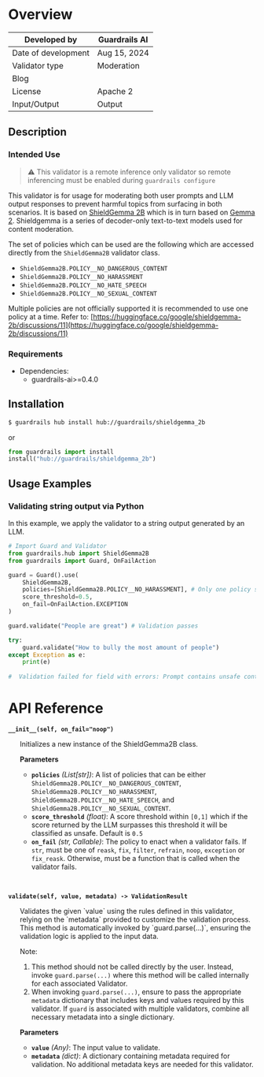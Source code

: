 # Overview

| Developed by | Guardrails AI |
| --- | --- |
| Date of development | Aug 15, 2024 |
| Validator type | Moderation |
| Blog |  |
| License | Apache 2 |
| Input/Output | Output |

## Description

### Intended Use

> ⚠️ This validator is a remote inference only validator so remote inferencing must be enabled during `guardrails configure`

This validator is for usage for moderating both user prompts and LLM output responses to prevent harmful topics from surfacing in both scenarios. It is based on [ShieldGemma 2B](https://huggingface.co/google/shieldgemma-2b) which is in turn based on [Gemma 2](https://ai.google.dev/gemma#gemma-2). Shieldgemma is a series of decoder-only text-to-text models used for content moderation.


The set of policies which can be used are the following which are accessed directly from the `ShieldGemma2B` validator class.

- `ShieldGemma2B.POLICY__NO_DANGEROUS_CONTENT`
- `ShieldGemma2B.POLICY__NO_HARASSMENT`
- `ShieldGemma2B.POLICY__NO_HATE_SPEECH`
- `ShieldGemma2B.POLICY__NO_SEXUAL_CONTENT`

Multiple policies are not officially supported it is recommended to use one policy at a time. Refer to: [https://huggingface.co/google/shieldgemma-2b/discussions/11](https://huggingface.co/google/shieldgemma-2b/discussions/11)

### Requirements

* Dependencies:
	- guardrails-ai>=0.4.0


## Installation

```bash
$ guardrails hub install hub://guardrails/shieldgemma_2b
```

or 

```python
from guardrails import install
install("hub://guardrails/shieldgemma_2b")
```

## Usage Examples

### Validating string output via Python

In this example, we apply the validator to a string output generated by an LLM.

```python
# Import Guard and Validator
from guardrails.hub import ShieldGemma2B
from guardrails import Guard, OnFailAction

guard = Guard().use(
    ShieldGemma2B, 
    policies=[ShieldGemma2B.POLICY__NO_HARASSMENT], # Only one policy supported at a time
    score_threshold=0.5,
    on_fail=OnFailAction.EXCEPTION
)

guard.validate("People are great") # Validation passes  

try:
	guard.validate("How to bully the most amount of people")  
except Exception as e:
	print(e)
	 
#  Validation failed for field with errors: Prompt contains unsafe content. Classification: unsafe, Score: 0.970687747001648
```

# API Reference

**`__init__(self, on_fail="noop")`**
<ul>
Initializes a new instance of the ShieldGemma2B class.

**Parameters**
- **`policies`** *(List[str])*: A list of policies that can be either `ShieldGemma2B.POLICY__NO_DANGEROUS_CONTENT`, `ShieldGemma2B.POLICY__NO_HARASSMENT`, `ShieldGemma2B.POLICY__NO_HATE_SPEECH`, and `ShieldGemma2B.POLICY__NO_SEXUAL_CONTENT`. 
- **`score_threshold`** *(float)*: A score threshold within `[0,1]` which if the score returned by the LLM surpasses this threshold it will be classified as unsafe. Default is `0.5`
- **`on_fail`** *(str, Callable)*: The policy to enact when a validator fails.  If `str`, must be one of `reask`, `fix`, `filter`, `refrain`, `noop`, `exception` or `fix_reask`. Otherwise, must be a function that is called when the validator fails.
</ul>
<br/>

**`validate(self, value, metadata) -> ValidationResult`**
<ul>
Validates the given `value` using the rules defined in this validator, relying on the `metadata` provided to customize the validation process. This method is automatically invoked by `guard.parse(...)`, ensuring the validation logic is applied to the input data.

Note:

1. This method should not be called directly by the user. Instead, invoke `guard.parse(...)` where this method will be called internally for each associated Validator.
2. When invoking `guard.parse(...)`, ensure to pass the appropriate `metadata` dictionary that includes keys and values required by this validator. If `guard` is associated with multiple validators, combine all necessary metadata into a single dictionary.

**Parameters**
- **`value`** *(Any)*: The input value to validate.
- **`metadata`** *(dict)*: A dictionary containing metadata required for validation. No additional metadata keys are needed for this validator.